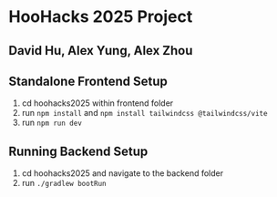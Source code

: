 # HooHacks 2025 Project
## David Hu, Alex Yung, Alex Zhou

## Standalone Frontend Setup
1. cd hoohacks2025 within frontend folder
2. run ```npm install``` and ```npm install tailwindcss @tailwindcss/vite```
3. run ```npm run dev```

## Running Backend Setup
1. cd hoohacks2025 and navigate to the backend folder
2. run ```./gradlew bootRun```
